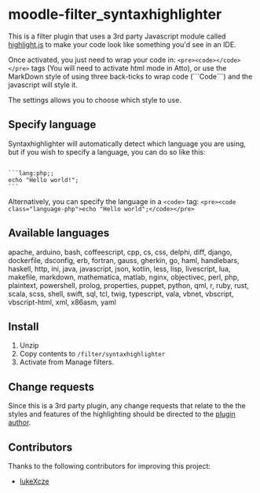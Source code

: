 # moodle-filter_syntaxhighlighter

This is a filter plugin that uses a 3rd party Javascript module called [highlight.js](https://highlightjs.org/) to make your code look like something you'd see in an IDE.

Once activated, you just need to wrap your code in: `<pre><code></code></pre>` tags (You will need to activate html mode in Atto), or use the MarkDown style of using three back-ticks to wrap code (\`\`\`Code\`\`\`) and the javascript will style it.

The settings allows you to choose which style to use.

## Specify language

Syntaxhighlighter will automatically detect which language you are using, but if you wish to specify a language, you can do so like this:
<pre><code>
```lang:php;;
echo "Hello world!";
```
</code></pre>

Alternatively, you can specify the language in a `<code>` tag: `<pre><code class="language-php">echo "Hello world";</code></pre>`

## Available languages

apache, arduino, bash, coffeescript, cpp, cs, css, delphi, diff, django, dockerfile, dsconfig, erb, fortran, gauss, gherkin, go, haml, handlebars, haskell, http, ini, java, javascript, json, kotlin, less, lisp, livescript, lua, makefile, markdown, mathematica, matlab, nginx, objectivec, perl, php, plaintext, powershell, prolog, properties, puppet, python, qml, r, ruby, rust, scala, scss, shell, swift, sql, tcl, twig, typescript, vala, vbnet, vbscript, vbscript-html, xml, x86asm, yaml

## Install

1.  Unzip
2.  Copy contents to `/filter/syntaxhighlighter`
3.  Activate from Manage filters.

## Change requests

Since this is a 3rd party plugin, any change requests that relate to the the styles and features of the highlighting should be directed to the [plugin author](https://github.com/isagalaev/highlight.js/issues).

## Contributors

Thanks to the following contributors for improving this project:

- [lukeXcze](https://github.com/lukeXcze)